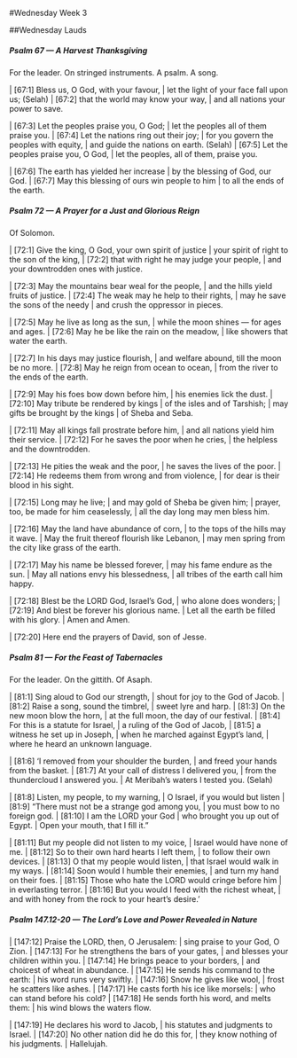 #Wednesday Week 3

##Wednesday Lauds

##### Psalm 67 — A Harvest Thanksgiving #####

For the leader. On stringed instruments. A psalm. A song.

|   [67:1] Bless us, O God, with your favour,
|    let the light of your face fall upon us; (Selah)
|   [67:2] that the world may know your way,
|    and all nations your power to save.

|   [67:3] Let the peoples praise you, O God;
|    let the peoples all of them praise you.
|   [67:4] Let the nations ring out their joy;
|    for you govern the peoples with equity,
|    and guide the nations on earth. (Selah)
|   [67:5] Let the peoples praise you, O God,
|    let the peoples, all of them, praise you.

|   [67:6] The earth has yielded her increase
|    by the blessing of God, our God.
|   [67:7] May this blessing of ours win people to him
|    to all the ends of the earth.

##### Psalm 72 — A Prayer for a Just and Glorious Reign #####

Of Solomon.

|   [72:1] Give the king, O God, your own spirit of justice
|    your spirit of right to the son of the king,
|   [72:2] that with right he may judge your people,
|    and your downtrodden ones with justice.

|   [72:3] May the mountains bear weal for the people,
|    and the hills yield fruits of justice.
|   [72:4] The weak may he help to their rights,
|    may he save the sons of the needy
|    and crush the oppressor in pieces.

|   [72:5] May he live as long as the sun,
|    while the moon shines — for ages and ages.
|   [72:6] May he be like the rain on the meadow,
|    like showers that water the earth.

|   [72:7] In his days may justice flourish,
|    and welfare abound, till the moon be no more.
|   [72:8] May he reign from ocean to ocean,
|    from the river to the ends of the earth.

|   [72:9] May his foes bow down before him,
|    his enemies lick the dust.
|   [72:10] May tribute be rendered by kings
|    of the isles and of Tarshish;
|  may gifts be brought by the kings
|    of Sheba and Seba.

|   [72:11] May all kings fall prostrate before him,
|    and all nations yield him their service.
|   [72:12] For he saves the poor when he cries,
|    the helpless and the downtrodden.

|   [72:13] He pities the weak and the poor,
|    he saves the lives of the poor.
|   [72:14] He redeems them from wrong and from violence,
|    for dear is their blood in his sight.

|   [72:15] Long may he live;
|    and may gold of Sheba be given him;
|  prayer, too, be made for him ceaselessly,
|    all the day long may men bless him.

|   [72:16] May the land have abundance of corn,
|    to the tops of the hills may it wave.
|  May the fruit thereof flourish like Lebanon,
|    may men spring from the city like grass of the earth.

|   [72:17] May his name be blessed forever,
|    may his fame endure as the sun.
|  May all nations envy his blessedness,
|    all tribes of the earth call him happy.



|       [72:18] Blest be the LORD God, Israel’s God,
|      who alone does wonders;
|       [72:19] And blest be forever his glorious name.
|      Let all the earth be filled with his glory.
|      Amen and Amen.

|       [72:20] Here end the prayers of David, son of Jesse.

##### Psalm 81 — For the Feast of Tabernacles #####

For the leader. On the gittith. Of Asaph.

|   [81:1] Sing aloud to God our strength,
|    shout for joy to the God of Jacob.
|   [81:2] Raise a song, sound the timbrel,
|    sweet lyre and harp.
|   [81:3] On the new moon blow the horn,
|    at the full moon, the day of our festival.
|   [81:4] For this is a statute for Israel,
|    a ruling of the God of Jacob,
|   [81:5] a witness he set up in Joseph,
|    when he marched against Egypt’s land,
|    where he heard an unknown language.

|   [81:6] ‘I removed from your shoulder the burden,
|    and freed your hands from the basket.
|   [81:7] At your call of distress I delivered you,
|    from the thundercloud I answered you.
|    At Meribah’s waters I tested you. (Selah)

|   [81:8] Listen, my people, to my warning,
|    O Israel, if you would but listen
|   [81:9] “There must not be a strange god among you,
|    you must bow to no foreign god.
|   [81:10] I am the LORD your God
|    who brought you up out of Egypt.
|    Open your mouth, that I fill it.”

|   [81:11] But my people did not listen to my voice,
|    Israel would have none of me.
|   [81:12] So to their own hard hearts I left them,
|    to follow their own devices.
|   [81:13] O that my people would listen,
|    that Israel would walk in my ways.
|   [81:14] Soon would I humble their enemies,
|    and turn my hand on their foes.
|   [81:15] Those who hate the LORD would cringe before him
|    in everlasting terror.
|   [81:16] But you would I feed with the richest wheat,
|    and with honey from the rock to your heart’s desire.’

##### Psalm 147.12-20 — The Lord’s Love and Power Revealed in Nature #####

|   [147:12] Praise the LORD, then, O Jerusalem:
|    sing praise to your God, O Zion.
|   [147:13] For he strengthens the bars of your gates,
|    and blesses your children within you.
|   [147:14] He brings peace to your borders,
|    and choicest of wheat in abundance.
|   [147:15] He sends his command to the earth:
|    his word runs very swiftly.
|   [147:16] Snow he gives like wool,
|    frost he scatters like ashes.
|   [147:17] He casts forth his ice like morsels:
|    who can stand before his cold?
|   [147:18] He sends forth his word, and melts them:
|    his wind blows the waters flow.

|   [147:19] He declares his word to Jacob,
|    his statutes and judgments to Israel.
|   [147:20] No other nation did he do this for,
|    they know nothing of his judgments.
|      Hallelujah.
